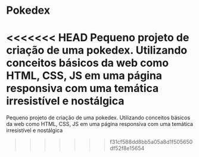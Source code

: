 # Pokedex

<<<<<<< HEAD
Pequeno projeto de criação de uma pokedex. Utilizando conceitos básicos da web como HTML, CSS, JS em uma página responsiva com uma temática irresistível e nostálgica
=======
Pequeno projeto de criação de uma pokedex. Utilizando conceitos básicos da web como HTML, CSS, JS em uma página responsiva com uma temática 
irresistível e nostálgica 
>>>>>>> f31cf588dd8bb5a05a8d1f505650df52f8e15654
